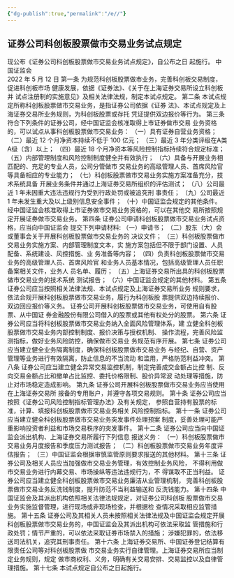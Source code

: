 ```yaml
---
{"dg-publish":true,"permalink":"/e//"}
---
```


## 证券公司科创板股票做市交易业务试点规定
现公布《证券公司科创板股票做市交易业务试点规定》，自公布之日
起施行。
中国证监会<br> 2022 年 5 月 12 日
第一条
为规范科创板股票做市业务，完善科创板交易制度，促进科创板市场
健康发展，依据《证券法》、《关于在上海证券交易所设立科创板并
试点注册制的实施意见》及相关法律法规，制定本试点规定。
第二条
本试点规定所称科创板股票做市交易业务，是指证券公司依据《证券
法》、本试点规定及上海证券交易所业务规则，为科创板股票或存托
凭证提供双边报价等行为。
第三条
符合下列条件的证券公司，经中国证监会核准取得上市证券做市交易
业务资格的，可以试点从事科创板股票做市交易业务：
（一）具有证券自营业务资格；
（二）最近 12 个月净资本持续不低于 100 亿元；
（三）最近 3 年分类评级在A类A级（含）以上；
（四）最近 18 个月净资本等风险控制指标持续符合规定标准；
（五）内部管理制度和风险控制制度健全并有效执行；
（六）具备与开展业务相匹配的、充足的专业人员，公司分管做市
交易业务的高级管理人员、首席风险官等具备相应的专业能力；
（七）科创板股票做市交易业务实施方案准备充分，技术系统具备
开展业务条件并通过上海证券交易所组织的评估测试；
（八）公司最近 1 年未因重大违法违规行为受到行政处罚或被追究刑
事责任；
（九）公司最近 1 年未发生重大及以上级别信息安全事件；
（十）中国证监会规定的其他条件。
经中国证监会核准取得上市证券做市交易业务资格的，可以在其他交
易所按照规定开展证券做市交易业务。
第四条
证券公司申请科创板股票做市交易业务试点资格，应当向中国证监会
提交下列申请材料:
（一）申请书；
（二）股东（大）会或董事会关于开展科创板股票做市交易业务的
决议文件；
（三）科创板股票做市交易业务实施方案、内部管理制度文本，实
施方案包括但不限于部门设置、人员配备、系统建设、风控措施、业
务准备等内容；
（四）负责科创板股票做市交易业务的高级管理人员、首席风险官
和业务人员基本情况，包括高级管理人员任职备案相关文件，业务人
员名单、履历；
（五）上海证券交易所出具的科创板股票做市交易业务的技术系统
测试报告；
（六）中国证监会规定的其他材料。
第五条
证券公司应当按照相关法律法规、本试点规定及上海证券交易所业务
规则要求，依法合规开展科创板股票做市交易业务，履行为科创板股
票提供双边持续报价、双边回应报价等义务。
证券公司开展科创板股票做市交易业务，可使用自有股票、从中国证
券金融股份有限公司借入的股票或其他有权处分的股票。
第六条
证券公司应当将科创板股票做市交易业务纳入全面风险管理体系，建
立健全科创板股票做市交易业务内部控制制度、报价决策与授权机制、
操作流程，完善风险监测指标，做好业务风险防控，确保做市交易业
务规范有序开展。
第七条
证券公司应当建立健全业务隔离制度，确保科创板股票做市交易业务
与经纪、自营、资产管理等业务进行有效隔离，防止信息的不当流动
和滥用，严格防范利益冲突。
第八条
证券公司应当建立健全异常交易监控机制，制定完善成交金额占比控
制、反向交易金额占比和撤单占比监控、委托价格限制、股价异常波
动处理等措施，防止对市场稳定造成影响。
第九条
证券公司开展科创板股票做市交易业务应当使用在上海证券交易所
报备的专用账户，并遵守各项交易规则。
第十条
证券公司应当按照《证券公司风险控制指标管理办法》及有关规定，
参照自营持有股票的标准，计算、填报科创板股票做市交易业务相关
风险控制指标。
第十一条
证券公司应当建立健全科创板股票做市交易业务突发事件处理预案
制度，妥善处理可能严重影响投资者利益和市场交易秩序的突发事件。
第十二条
证券公司应当向中国证监会派出机构、上海证券交易所履行下列信息
报送义务：
（一）科创板股票做市交易业务月度报告和季度压力测试报告；
（二）科创板股票做市交易业务年度评估报告；
（三）中国证监会根据审慎监管原则要求报送的其他材料。
第十三条
证券公司及相关人员应当加强做市交易业务管理，有效控制业务风险，
不得利用做市交易业务进行内幕交易、市场操纵等违法违规行为，不
得谋取不正当利益。
证券公司应当建立健全科创板股票做市交易业务廉洁从业管理机制，
完善科创板股票做市交易业务反洗钱制度，提升防范不当利益输送和
反洗钱能力。
第十四条
中国证监会及其派出机构依照相关法律法规规定，对证券公司科创板
股票做市交易业务实施监督管理，进行现场或非现场检查，并根据检
查情况采取相应监管措施。
第十五条
证券公司及其相关人员未按照相关法律法规及中国证监会规定开展
科创板股票做市交易业务的，中国证监会及其派出机构可依法采取监
管措施和行政处罚；情节严重的，可以依法采取证券市场禁入的措施；
涉嫌犯罪的，依法移送司法机关，追究其刑事责任。
第十六条
上海证券交易所、中国证券登记结算有限责任公司等对科创板股票做
市交易业务实行自律管理。上海证券交易所应当制定业务规则，规定
做市商权利、义务，明确有关交易安排、交易监控以及自律管理措施。
第十七条
本试点规定自公布之日起施行。